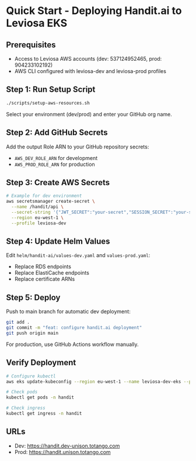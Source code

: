 # Quick Start - Deploying Handit.ai to Leviosa EKS

## Prerequisites
- Access to Leviosa AWS accounts (dev: 537124952465, prod: 904233102192)
- AWS CLI configured with leviosa-dev and leviosa-prod profiles

## Step 1: Run Setup Script
```bash
./scripts/setup-aws-resources.sh
```
Select your environment (dev/prod) and enter your GitHub org name.

## Step 2: Add GitHub Secrets
Add the output Role ARN to your GitHub repository secrets:
- `AWS_DEV_ROLE_ARN` for development
- `AWS_PROD_ROLE_ARN` for production

## Step 3: Create AWS Secrets
```bash
# Example for dev environment
aws secretsmanager create-secret \
  --name /handit/api \
  --secret-string '{"JWT_SECRET":"your-secret","SESSION_SECRET":"your-secret","SENDGRID_API_KEY":"your-key","OPENAI_API_KEY":"your-key"}' \
  --region eu-west-1 \
  --profile leviosa-dev
```

## Step 4: Update Helm Values
Edit `helm/handit-ai/values-dev.yaml` and `values-prod.yaml`:
- Replace RDS endpoints
- Replace ElastiCache endpoints
- Replace certificate ARNs

## Step 5: Deploy
Push to main branch for automatic dev deployment:
```bash
git add .
git commit -m "feat: configure handit.ai deployment"
git push origin main
```

For production, use GitHub Actions workflow manually.

## Verify Deployment
```bash
# Configure kubectl
aws eks update-kubeconfig --region eu-west-1 --name leviosa-dev-eks --profile leviosa-dev

# Check pods
kubectl get pods -n handit

# Check ingress
kubectl get ingress -n handit
```

## URLs
- Dev: https://handit.dev-unison.totango.com
- Prod: https://handit.unison.totango.com